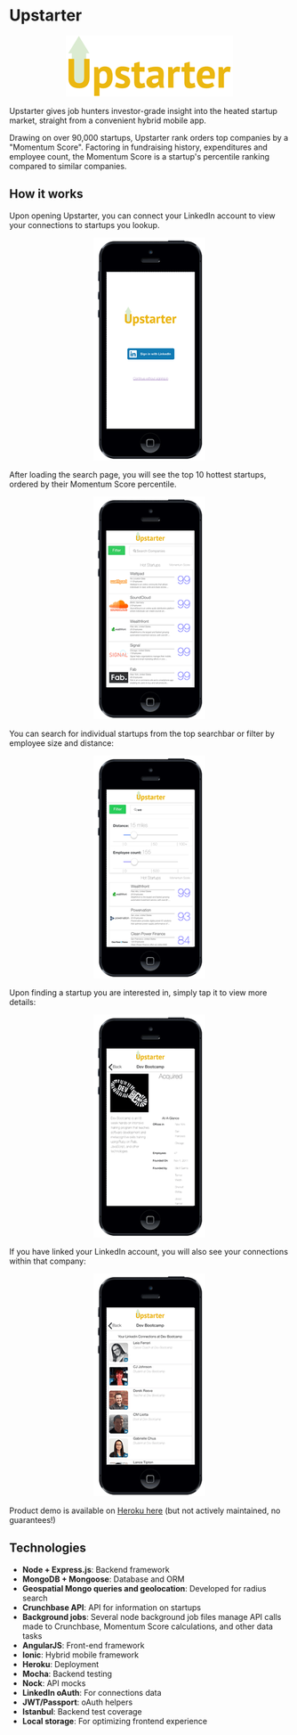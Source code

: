 # Upstarter

<p align="center">
<img src="imgs/Upstarter.png" alt="Upstarter"/>
</p>

Upstarter gives job hunters investor-grade insight into the heated startup market, straight from a convenient hybrid mobile app.

Drawing on over 90,000 startups, Upstarter rank orders top companies by a "Momentum Score". Factoring in fundraising history, expenditures and employee count, the Momentum Score is a startup's percentile ranking compared to similar companies.

## How it works

Upon opening Upstarter, you can connect your LinkedIn account to view your connections to startups you lookup.

<p align="center">
<img src="imgs/splash.png" alt="Upstarter splash"/>
</p>

After loading the search page, you will see the top 10 hottest startups, ordered by their Momentum Score percentile.

<p align="center">
<img src="imgs/start.png" alt="Upstarter start"/>
</p>

You can search for individual startups from the top searchbar or filter by employee size and distance:

<p align="center">
<img src="imgs/search.png" alt="Upstarter search"/>
</p>

Upon finding a startup you are interested in, simply tap it to view more details:

<p align="center">
<img src="imgs/item.png" alt="Upstarter item"/>
</p>

If you have linked your LinkedIn account, you will also see your connections within that company:

<p align="center">
<img src="imgs/connections.png" alt="Upstarter connections"/>
</p>

Product demo is available on [Heroku here](https://upstarter-client.herokuapp.com) (but not actively maintained, no guarantees!)

## Technologies
  * **Node + Express.js**: Backend framework
  * **MongoDB + Mongoose**: Database and ORM
  * **Geospatial Mongo queries and geolocation**: Developed for radius search
  * **Crunchbase API**: API for information on startups
  * **Background jobs**: Several node background job files manage API calls made to Crunchbase, Momentum Score calculations, and other data tasks
  * **AngularJS**: Front-end framework
  * **Ionic**: Hybrid mobile framework
  * **Heroku**: Deployment
  * **Mocha**: Backend testing
  * **Nock**: API mocks
  * **LinkedIn oAuth**: For connections data
  * **JWT/Passport**: oAuth helpers
  * **Istanbul**: Backend test coverage
  * **Local storage**: For optimizing frontend experience
